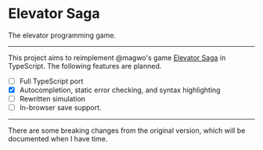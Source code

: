 # Elevator Saga
The elevator programming game.

---

This project aims to reimplement @magwo's game [Elevator Saga](https://play.elevatorsaga.com) in TypeScript. The following features are planned.

- [ ] Full TypeScript port 
- [x] Autocompletion, static error checking, and syntax highlighting
- [ ] Rewritten simulation
- [ ] In-browser save support.

---

There are some breaking changes from the original version, which will be documented when I have time.